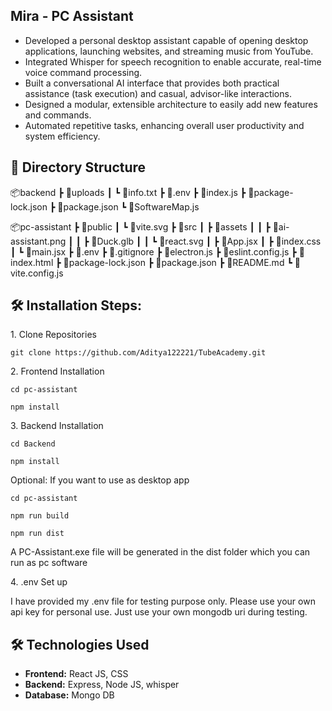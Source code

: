 ##  Mira - PC Assistant

* Developed a personal desktop assistant capable of opening desktop applications, launching websites, and streaming music from YouTube.
* Integrated Whisper for speech recognition to enable accurate, real-time voice command processing.
* Built a conversational AI interface that provides both practical assistance (task execution) and casual, advisor-like interactions.
* Designed a modular, extensible architecture to easily add new features and commands.
* Automated repetitive tasks, enhancing overall user productivity and system efficiency.

## 📁 Directory Structure

📦backend
 ┣ 📂uploads
 ┃ ┗ 📜info.txt
 ┣ 📜.env
 ┣ 📜index.js
 ┣ 📜package-lock.json
 ┣ 📜package.json
 ┗ 📜SoftwareMap.js

 📦pc-assistant
 ┣ 📂public
 ┃ ┗ 📜vite.svg
 ┣ 📂src
 ┃ ┣ 📂assets
 ┃ ┃ ┣ 📜ai-assistant.png
 ┃ ┃ ┣ 📜Duck.glb
 ┃ ┃ ┗ 📜react.svg
 ┃ ┣ 📜App.jsx
 ┃ ┣ 📜index.css
 ┃ ┗ 📜main.jsx
 ┣ 📜.env
 ┣ 📜.gitignore
 ┣ 📜electron.js
 ┣ 📜eslint.config.js
 ┣ 📜index.html
 ┣ 📜package-lock.json
 ┣ 📜package.json
 ┣ 📜README.md
 ┗ 📜vite.config.js


## 🛠️ Installation Steps:

<p>1. Clone Repositories</p>

```
git clone https://github.com/Aditya122221/TubeAcademy.git
```

<p>2. Frontend Installation</p>

```
cd pc-assistant
```
```
npm install
```

<p>3. Backend Installation</p>

```
cd Backend
```
```
npm install
```

<p>Optional: If you want to use as desktop app</p>

```
cd pc-assistant
```

```
npm run build
```

```
npm run dist
```

<p>A PC-Assistant.exe file will be generated in the dist folder which you can run as pc software</p>

<p>4. .env Set up</p>
I have provided my .env file for testing purpose only. Please use your own api key for personal use. Just use your own mongodb uri during testing.

## 🛠️ Technologies Used

*   <strong>Frontend:</strong> React JS, CSS
*   <strong>Backend:</strong> Express, Node JS, whisper
*   <strong>Database:</strong> Mongo DB